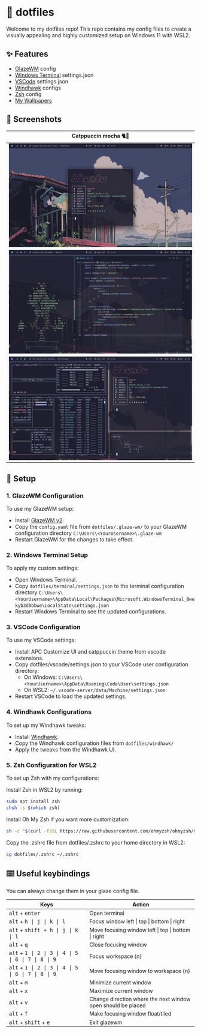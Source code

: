 # 🍙 dotfiles
Welcome to my dotfiles repo! This repo contains my config files to create a visually appealing and highly customized setup on Windows 11 with WSL2.

## ✨ Features

- [GlazeWM](https://github.com/glzr-io/glazewm) config
- [Windows Terminal](https://github.com/microsoft/terminal) settings.json
- [VSCode](https://code.visualstudio.com/) settings.json
- [Windhawk](https://windhawk.net/) configs
- [Zsh](https://zsh.sourceforge.io/) config
- [My Wallpapers](https://github.com/ashish0kumar/dotfiles/tree/main/walls)

## 📸 Screenshots

| Catppuccin mocha 🐈🍵 |
| :---: |
| ![](/rice-previews/1.png) |
| ![](/rice-previews/2.png) |
| ![](/rice-previews/3.png) |

## 🚀 Setup

### 1. GlazeWM Configuration

To use my GlazeWM setup:

- Install [GlazeWM v2](https://github.com/glzr-io/glazewm/releases/tag/v2.1.1).
- Copy the `config.yaml` file from `dotfiles/.glaze-wm/` to your GlazeWM configuration directory `C:\Users\<YourUsername>\.glaze-wm`
- Restart GlazeWM for the changes to take effect.

### 2. Windows Terminal Setup

To apply my custom settings:

- Open Windows Terminal.
- Copy `dotfiles/terminal/settings.json` to the terminal configuration directory `C:\Users\<YourUsername>\AppData\Local\Packages\Microsoft.WindowsTerminal_8wekyb3d8bbwe\LocalState\settings.json`
- Restart Windows Terminal to see the updated configurations.

### 3. VSCode Configuration

To use my VSCode settings:

- Install APC Customize UI and catppuccin theme from vscode extensions.
- Copy dotfiles/vscode/settings.json to your VSCode user configuration directory:
    - On Windows: `C:\Users\<YourUsername>\AppData\Roaming\Code\User\settings.json`
    - On WSL2: `~/.vscode-server/data/Machine/settings.json`
- Restart VSCode to load the updated settings.

### 4. Windhawk Configurations

To set up my Windhawk tweaks:
- Install [Windhawk](https://windhawk.net/).
- Copy the Windhawk configuration files from `dotfiles/windhawk/`
- Apply the tweaks from the Windhawk UI.

### 5. Zsh Configuration for WSL2

To set up Zsh with my configurations:

Install Zsh in WSL2 by running:

```bash
sudo apt install zsh
chsh -s $(which zsh)
```

Install Oh My Zsh if you want more customization:

```bash
sh -c "$(curl -fsSL https://raw.githubusercontent.com/ohmyzsh/ohmyzsh/master/tools/install.sh)"
```

Copy the .zshrc file from dotfiles/.zshrc to your home directory in WSL2:

```bash
cp dotfiles/.zshrc ~/.zshrc
```

## ⌨️ Useful keybindings 

You can always change them in your glaze config file.

| Keys                                                                   | Action                                              |
|------------------------------------------------------------------------|-----------------------------------------------------|
| <kbd>alt</kbd> + <kbd>enter</kbd>                                      | Open terminal                                       |
| <kbd>alt</kbd> + <kbd>h \| j \| k \| l</kbd>                           | Focus window left \| top \| bottom \| right         |
| <kbd>alt</kbd> + <kbd>shift + h \| j \| k \| l</kbd>                   | Move focusing window left \| top \| bottom \| right |
| <kbd>alt</kbd> + <kbd>q</kbd>                                          | Close focusing window                               |
| <kbd>alt</kbd> + <kbd>1 \| 2 \| 3 \| 4 \| 5 \| 6 \| 7 \| 8 \| 9</kbd>  | Focus workspace {n}                                 |
| <kbd>alt</kbd> + <kbd>1 \| 2 \| 3 \| 4 \| 5 \| 6 \| 7 \| 8 \| 9</kbd>  | Move focusing window to workspace {n}               |
| <kbd>alt</kbd> + <kbd>m</kbd>                                          | Minimize current window                             |
| <kbd>alt</kbd> + <kbd>x</kbd>                                          | Maximize current window                             |
| <kbd>alt</kbd> + <kbd>v</kbd>                                          | Change direction where the next window open should be placed |
| <kbd>alt</kbd> + <kbd>f</kbd>                                          | Make focusing window float/tiled                    |
| <kbd>alt</kbd> + <kbd>shift</kbd> + <kbd>e</kbd>                       | Exit glazewm                                        |
